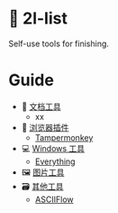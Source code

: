 # 🧰 2l-list

Self-use tools for finishing.

# Guide

- 📃 [文档工具](https://github.com/waringhu/2l-list/blob/main/posts/documentation-tool.md)
	- xx
- 🧩 [浏览器插件](https://github.com/waringhu/2l-list/blob/main/posts/browser-plugin.md)
	- [Tampermonkey](https://www.tampermonkey.net/)
- 💻 [Windows 工具](https://github.com/waringhu/2l-list/blob/main/posts/windows-tool.md)
	- [Everything](https://www.voidtools.com/zh-cn/)
- 🖼 [图片工具](https://github.com/waringhu/2l-list/blob/main/posts/image-tool.md)
- 🗃 [其他工具](https://github.com/waringhu/2l-list/blob/main/posts/other-tool.md)
	- [ASCIIFlow](https://asciiflow.cn/)